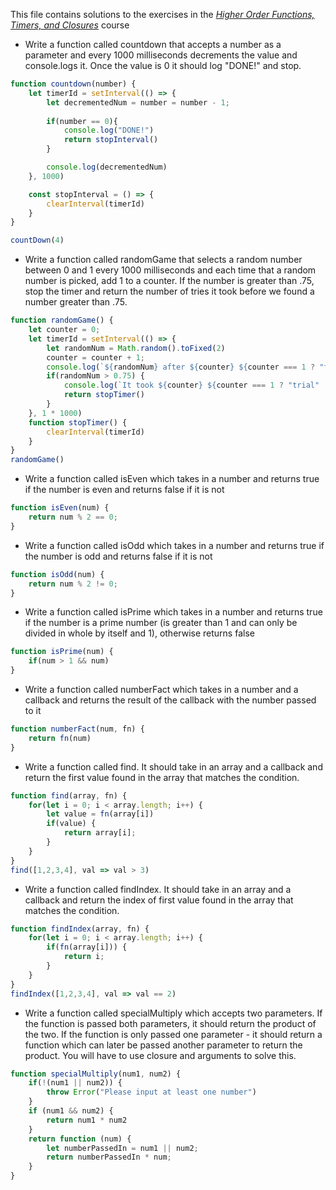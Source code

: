 This file contains solutions to the exercises in the *[Higher Order Functions, Timers, and Closures](https://snoseeds.github.io/inf-paces-school/courses/intermediate-javascript/javascript-hof-timers-closures-exercises.html)* course


- Write a function called countdown that accepts a number as a parameter and every 1000 milliseconds decrements the value and console.logs it. Once the value is 0 it should log "DONE!" and stop.
```javascript
function countdown(number) {
    let timerId = setInterval(() => {
        let decrementedNum = number = number - 1;
        
        if(number == 0){
            console.log("DONE!")
            return stopInterval()
        }

        console.log(decrementedNum)
    }, 1000)

    const stopInterval = () => {
        clearInterval(timerId)
    }
}

countDown(4)
```

- Write a function called randomGame that selects a random number between 0 and 1 every 1000 milliseconds and each time that a random number is picked, add 1 to a counter. If the number is greater than .75, stop the timer and return the number of tries it took before we found a number greater than .75.
```javascript
function randomGame() {
    let counter = 0;
    let timerId = setInterval(() => {
        let randomNum = Math.random().toFixed(2)
        counter = counter + 1;
        console.log(`${randomNum} after ${counter} ${counter === 1 ? "trial" : "trials"}`)
        if(randomNum > 0.75) {
            console.log(`It took ${counter} ${counter === 1 ? "trial" : "trials"} before a number greater than 0.75 was found`)
            return stopTimer()
        }
    }, 1 * 1000)
    function stopTimer() {
        clearInterval(timerId)
    }
}
randomGame()
```

- Write a function called isEven which takes in a number and returns true if the number is even and returns false if it is not
```javascript
function isEven(num) {
    return num % 2 == 0;
}
```

- Write a function called isOdd which takes in a number and returns true if the number is odd and returns false if it is not
```javascript
function isOdd(num) {
    return num % 2 != 0;
}
```

- Write a function called isPrime which takes in a number and returns true if the number is a prime number (is greater than 1 and can only be divided in whole by itself and 1), otherwise returns false
```javascript
function isPrime(num) {
    if(num > 1 && num)
}
```

- Write a function called numberFact which takes in a number and a callback and returns the result of the callback with the number passed to it
```javascript
function numberFact(num, fn) {
    return fn(num)
}
```

- Write a function called find. It should take in an array and a callback and return the first value found in the array that matches the condition.
```javascript
function find(array, fn) {
    for(let i = 0; i < array.length; i++) {
        let value = fn(array[i])
        if(value) {
            return array[i];
        }
    }
}
find([1,2,3,4], val => val > 3)
```

- Write a function called findIndex. It should take in an array and a callback and return the index of first value found in the array that matches the condition.
```javascript
function findIndex(array, fn) {
    for(let i = 0; i < array.length; i++) {
        if(fn(array[i])) {
            return i;
        }
    }
}
findIndex([1,2,3,4], val => val == 2)
```

- Write a function called specialMultiply which accepts two parameters. If the function is passed both parameters, it should return the product of the two. If the function is only passed one parameter - it should return a function which can later be passed another parameter to return the product. You will have to use closure and arguments to solve this.
```javascript
function specialMultiply(num1, num2) {
    if(!(num1 || num2)) {
        throw Error("Please input at least one number")
    }
    if (num1 && num2) {
        return num1 * num2
    } 
    return function (num) {
        let numberPassedIn = num1 || num2;
        return numberPassedIn * num;
    }
}
```
